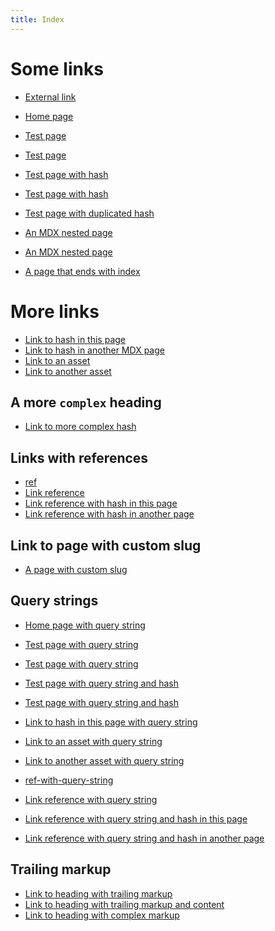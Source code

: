 ```yaml
---
title: Index
---
```


# Some links

- [External link](https://starlight.astro.build/)

- [Home page](/)

- [Test page](/test)
- [Test page](/test/)

- [Test page with hash](/test#title)
- [Test page with hash](/test/#title)

- [Test page with duplicated hash](/test#title-1)

- [An MDX nested page](/guides/example)
- [An MDX nested page](/guides/example/)

- [A page that ends with index](/a-page-that-ends-with-index)

# More links

- [Link to hash in this page](#some-links)
- [Link to hash in another MDX page](/guides/example/#some-links)
- [Link to an asset](/favicon.svg)
- [Link to another asset](/guidelines/dummy.pdf)

## A more `complex` heading

- [Link to more complex hash](#a-more-complex-heading)

## Links with references

- [ref]
- [Link reference][ref]
- [Link reference with hash in this page][ref-with-hash-internal]
- [Link reference with hash in another page][ref-with-hash-external]

[ref]: /test
[ref-with-hash-internal]: #some-links
[ref-with-hash-external]: /test#title

## Link to page with custom slug

- [A page with custom slug](/release/@pkg/v0.1.0)

## Query strings

- [Home page with query string](/?query=string)

- [Test page with query string](/test?query=string)
- [Test page with query string](/test/?query=string)

- [Test page with query string and hash](/test?query=string#title)
- [Test page with query string and hash](/test/?query=string#title)

- [Link to hash in this page with query string](?query=string#some-links)

- [Link to an asset with query string](/favicon.svg?query=string)
- [Link to another asset with query string](/guidelines/dummy.pdf?query=string)

- [ref-with-query-string]
- [Link reference with query string][ref-with-query-string]
- [Link reference with query string and hash in this page][ref-with-query-string-and-hash-internal]
- [Link reference with query string and hash in another page][ref-with-query-string-and-hash-external]

## Trailing markup

- [Link to heading with trailing markup](/guides/example#heading-with-trailing-markup)
- [Link to heading with trailing markup and content](/guides/example#heading-with-trailing-markup-and-content-foo)
- [Link to heading with complex markup](/guides/example#-foo-heading-with--foo-complex-markup-foo-)

[ref-with-query-string]: /test?query=string
[ref-with-query-string-and-hash-internal]: ?query=string#some-links
[ref-with-query-string-and-hash-external]: /test?query=string#title

